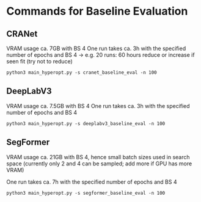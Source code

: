 # Commands for Baseline Evaluation

## CRANet

VRAM usage ca. 7GB with BS 4
One run takes ca. 3h with the specified number of epochs and BS 4
-> e.g. 20 runs: 60 hours
reduce or increase if seen fit (try not to reduce)

`python3 main_hyperopt.py -s cranet_baseline_eval -n 100`

## DeepLabV3

VRAM usage ca. 7.5GB with BS 4
One run takes ca. 3h with the specified number of epochs and BS 4

`python3 main_hyperopt.py -s deeplabv3_baseline_eval -n 100`

## SegFormer

VRAM usage ca. 21GB with BS 4, hence small batch sizes used in search space (currently only 2 and 4 can be sampled; add more if GPU has more VRAM)

One run takes ca. 7h with the specified number of epochs and BS 4

`python3 main_hyperopt.py -s segformer_baseline_eval -n 100`